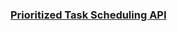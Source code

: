 ### [Prioritized Task Scheduling API](https://developer.mozilla.org/en-US/docs/Web/API/Prioritized_Task_Scheduling_API)